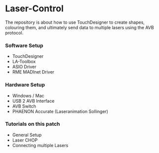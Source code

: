 # Laser-Control
The repository is about how to use TouchDesigner to create shapes, colouring them, and ultimately send data to multiple lasers using the AVB protocol.

### Software Setup
- TouchDesigner
- LA-Toolbox
- ASIO Driver
- RME MADInet Driver

### Hardware Setup
- Windows / Mac
- USB 2 AVB Interface
- AVB Switch
- PHAENON Accurate (Laseranimation Sollinger)

### Tutorials on this patch
- General Setup
- Laser CHOP
- Connecting multiple Lasers
